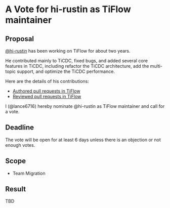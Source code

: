 # A Vote for hi-rustin as TiFlow maintainer

## Proposal

[@hi-rustin](https://github.com/hi-rustin) has been working on TiFlow for about two years.

He contributed mainly to TiCDC, fixed bugs, and added several core features in TiCDC, including refactor the TiCDC architecture, add the multi-topic support, and optimize the TiCDC performance.

Here are the details of his contributions:

* [Authored pull requests in TiFlow](https://github.com/pingcap/tiflow/pulls?q=is%3Apr+sort%3Aupdated-desc+author%3Ahi-rustin)
* [Reviewed pull requests in TiFlow](https://github.com/pingcap/tiflow/pulls?q=is%3Apr+sort%3Aupdated-desc+reviewed-by%3Ahi-rustin)

I (@lance6716) hereby nominate @hi-rustin as TiFlow maintainer and call for a vote.

## Deadline

The vote will be open for at least 6 days unless there is an objection or not enough votes.

## Scope

* Team Migration

## Result

TBD

